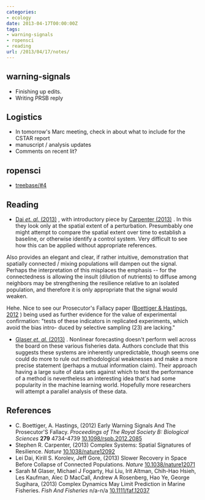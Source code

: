 ```yaml
---
categories:
- ecology
date: 2013-04-17T00:00:00Z
tags:
- warning-signals
- ropensci
- reading
url: /2013/04/17/notes/
---
```


## warning-signals

* Finishing up edits. 
* Writing PRSB reply

## Logistics

* In tomorrow's Marc meeting, check in about what to include for the CSTAR report
* manuscript / analysis updates
* Comments on recent lit? 

## ropensci

* [treebase/#4](https://github.com/ropensci/treeBASE/issues/4)


## Reading

* <span class="showtooltip" title="Dai L, Korolev K and Gore J (2013). &ldquo;Slower Recovery in Space Before Collapse of Connected Populations.&rdquo; Nature. ISSN 0028-0836, http://dx.doi.org/10.1038/nature12071."><a href="http://dx.doi.org/10.1038/nature12071" rel="http://purl.org/spar/cito/discusses" >Dai _et. al._ (2013)</a></span> , with introductory piece by <span class="showtooltip"  title="Carpenter S (2013).
&ldquo;Complex Systems: Spatial Signatures of Resilience.&rdquo; Nature. ISSN 0028-0836"><a href="http://dx.doi.org/10.1038/nature12092" rel="http://purl.org/spar/cito/discusses" >Carpenter (2013)</a></span> . In this they look only at the spatial extent of a perturbation.  Presumbably one might attempt to compare the spatial extent over time to establish a baseline, or otherwise identify a control system.  Very difficult to see how this can be applied without appropriate references.

Also provides an elegant and clear, if rather intuitive, demonstration that spatially connected / mixing populations will dampen out the signal.  Perhaps the interpretation of this misplaces the emphasis -- for the connectedness is allowing the insult (dilution of nutrients) to diffuse among neighbors may be strengthening the resilience relative to an isolated population, and therefore it is only appropriate that the signal would weaken.  

Hehe. Nice to see our Prosecutor's Fallacy paper (<span class="showtooltip"  title="Boettiger C and Hastings A (2012).
&ldquo;Early Warning Signals And The Prosecutor'S Fallacy.&rdquo;
Proceedings of The Royal Society B: Biological Sciences, 279, pp. 4734&ndash;4739.
ISSN 0962-8452"><a href="http://dx.doi.org/10.1098/rspb.2012.2085" rel="http://purl.org/spar/cito/citesAsEvidence" >Boettiger & Hastings, 2012</a></span> ) being used as further evidence for the value of experimental confirmation: "tests of these indicators in replicated experiments, which avoid the bias intro- duced by selective sampling (23) are lacking."

* <span class="showtooltip"  title="Glaser S, Fogarty M, Liu H, Altman I, Hsieh C, Kaufman L, MacCall A, Rosenberg A, Ye H and Sugihara G (2013).
&ldquo;Complex Dynamics May Limit Prediction in Marine Fisheries.&rdquo; Fish And Fisheries, pp. n/a&ndash;n/a."><a href="http://dx.doi.org/10.1111/faf.12037" rel="http://purl.org/spar/cito/discusses" >Glaser _et. al._ (2013)</a></span> . Nonlinear forecasting doesn't perform well across the board on these various fisheries data.  Authors conclude that this suggests these systems are inherently unpredictable, though seems one could do more to rule out methodological weaknesses and make a more precise statement (perhaps a mutual information claim).  Their approach having a large suite of data sets against which to test the performance of a method is nevertheless an interesting idea that's had some popularity in the machine learning world.  Hopefully more researchers will attempt a parallel analysis of these data.  

## References


- C. Boettiger, A. Hastings,   (2012) Early Warning Signals And The Prosecutor'S Fallacy.  *Proceedings of The Royal Society B: Biological Sciences*  **279**  4734-4739  [10.1098/rspb.2012.2085](http://dx.doi.org/10.1098/rspb.2012.2085)
- Stephen R. Carpenter,   (2013) Complex Systems: Spatial Signatures of Resilience.  *Nature*  [10.1038/nature12092](http://dx.doi.org/10.1038/nature12092)
- Lei Dai, Kirill S. Korolev, Jeff Gore,   (2013) Slower Recovery in Space Before Collapse of Connected Populations.  *Nature*  [10.1038/nature12071](http://dx.doi.org/10.1038/nature12071)
- Sarah M Glaser, Michael J Fogarty, Hui Liu, Irit Altman, Chih-Hao Hsieh, Les Kaufman, Alec D MacCall, Andrew A Rosenberg, Hao Ye, George Sugihara,   (2013) Complex Dynamics May Limit Prediction in Marine Fisheries.  *Fish And Fisheries*  n/a-n/a  [10.1111/faf.12037](http://dx.doi.org/10.1111/faf.12037)


